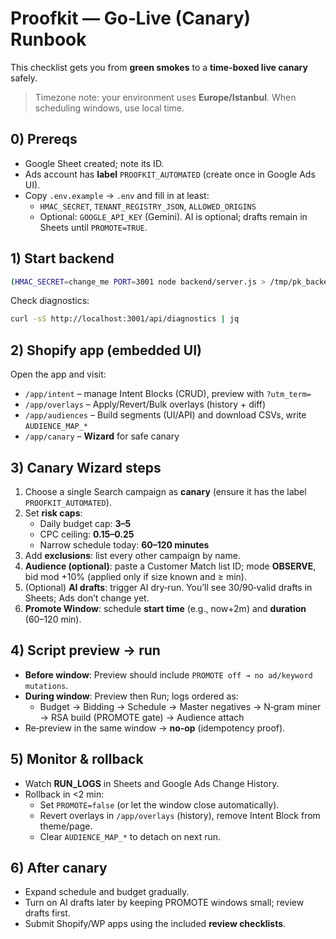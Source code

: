 # Proofkit — Go‑Live (Canary) Runbook

This checklist gets you from **green smokes** to a **time‑boxed live canary** safely.

> Timezone note: your environment uses **Europe/Istanbul**. When scheduling windows, use local time.

## 0) Prereqs
- Google Sheet created; note its ID.
- Ads account has **label** `PROOFKIT_AUTOMATED` (create once in Google Ads UI).
- Copy `.env.example` → `.env` and fill in at least:
  - `HMAC_SECRET`, `TENANT_REGISTRY_JSON`, `ALLOWED_ORIGINS`
  - Optional: `GOOGLE_API_KEY` (Gemini). AI is optional; drafts remain in Sheets until `PROMOTE=TRUE`.

## 1) Start backend
```bash
(HMAC_SECRET=change_me PORT=3001 node backend/server.js > /tmp/pk_backend.log 2>&1 &)
```

Check diagnostics:
```bash
curl -sS http://localhost:3001/api/diagnostics | jq
```

## 2) Shopify app (embedded UI)
Open the app and visit:
- `/app/intent` – manage Intent Blocks (CRUD), preview with `?utm_term=`
- `/app/overlays` – Apply/Revert/Bulk overlays (history + diff)
- `/app/audiences` – Build segments (UI/API) and download CSVs, write `AUDIENCE_MAP_*`
- `/app/canary` – **Wizard** for safe canary

## 3) Canary Wizard steps
1. Choose a single Search campaign as **canary** (ensure it has the label `PROOFKIT_AUTOMATED`).
2. Set **risk caps**:
   - Daily budget cap: **$3–$5**
   - CPC ceiling: **$0.15–$0.25**
   - Narrow schedule today: **60–120 minutes**
3. Add **exclusions**: list every other campaign by name.
4. **Audience (optional)**: paste a Customer Match list ID; mode **OBSERVE**, bid mod +10% (applied only if size known and ≥ min).
5. (Optional) **AI drafts**: trigger AI dry‑run. You’ll see 30/90‑valid drafts in Sheets; Ads don’t change yet.
6. **Promote Window**: schedule **start time** (e.g., now+2m) and **duration** (60–120 min).

## 4) Script preview → run
- **Before window**: Preview should include `PROMOTE off → no ad/keyword mutations`.
- **During window**: Preview then Run; logs ordered as:
  - Budget → Bidding → Schedule → Master negatives → N‑gram miner → RSA build (PROMOTE gate) → Audience attach
- Re‑preview in the same window → **no‑op** (idempotency proof).

## 5) Monitor & rollback
- Watch **RUN_LOGS** in Sheets and Google Ads Change History.
- Rollback in <2 min:
  - Set `PROMOTE=false` (or let the window close automatically).
  - Revert overlays in `/app/overlays` (history), remove Intent Block from theme/page.
  - Clear `AUDIENCE_MAP_*` to detach on next run.

## 6) After canary
- Expand schedule and budget gradually.
- Turn on AI drafts later by keeping PROMOTE windows small; review drafts first.
- Submit Shopify/WP apps using the included **review checklists**.
